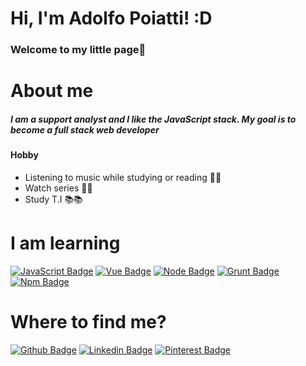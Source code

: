 # Hi, I'm Adolfo Poiatti! :D

### Welcome to my little page🧐
# About me

##### I am a support analyst and I like the JavaScript stack. My goal is to become a full stack web developer

#### Hobby
- Listening to music while studying or reading 🎵🎵
- Watch series 🎥🎥
- Study T.I 📚📚

# I am learning

 [![JavaScript Badge](https://aleen42.github.io/badges/src/javascript.svg)]()
 [![Vue Badge](https://aleen42.github.io/badges/src/vue.svg)]()
 [![Node Badge](https://aleen42.github.io/badges/src/node.svg)]()
 [![Grunt Badge](https://aleen42.github.io/badges/src/grunt.svg)]()
 [![Npm Badge](https://aleen42.github.io/badges/src/npm.svg)]()
 
# Where to find me?
[![Github Badge](https://img.shields.io/badge/-Github-000?style=flat-square&logo=Github&logoColor=white&link=https://github.com/fagnerpsantos)](https://github.com/adolfosp)
[![Linkedin Badge](https://img.shields.io/badge/-LinkedIn-blue?style=flat-square&logo=Linkedin&logoColor=white)](https://www.linkedin.com/in/adolfo-poiatti-591b79150/)
[![Pinterest Badge](https://aleen42.github.io/badges/src/pinterest.svg?&link=https://www.linkedin.com/in/adolfo-poiatti-591b79150/)](https://br.pinterest.com/Fortaleza_da_Solidao/_saved/)

